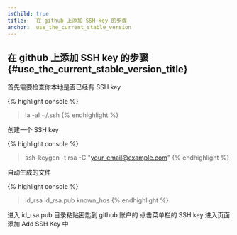 ```yaml
---
isChild: true
title:   在 github 上添加 SSH key 的步骤
anchor:  use_the_current_stable_version
---
```


## 在 github 上添加 SSH key 的步骤 {#use_the_current_stable_version_title}

首先需要检查你本地是否已经有 SSH key
 
{% highlight console %}
> la -al ~/.ssh
{% endhighlight %}

创建一个 SSH key

{% highlight console %}
> ssh-keygen -t rsa -C "your_email@example.com"
{% endhighlight %}


自动生成的文件

{% highlight console %}
> id_rsa  id_rsa.pub  known_hos
{% endhighlight %}

进入  id_rsa.pub  目录粘贴密匙到 github 账户的 点击菜单栏的 SSH key 进入页面添加 Add SSH Key 中 

